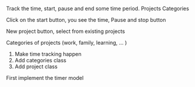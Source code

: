 Track the time, start, pause and end some time period. 
Projects 
Categories

Click on the start button, you see the time, 
Pause and stop button

New project button, select from existing projects 

Categories of projects (work, family, learning, ... )

1. Make time tracking happen
2. Add categories class
3. Add project class


First implement the timer model 
